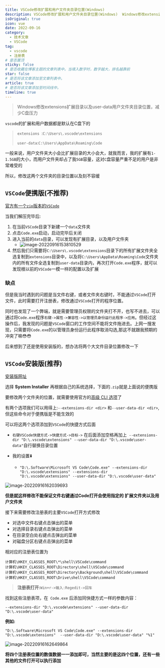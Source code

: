 ```yaml
---
title: VSCode修改扩展和用户文件夹目录位置(Windows)
description: VSCode修改扩展和用户文件夹目录位置(Windows)  Windows修改extensions扩展目录以及user-data用户文件夹目录位置，减少C盘压力
isOriginal: true
icon: vue
date: 2022-09-16
category:
  - 技术文章
  - VSCode
tag:
  - vscode
  - 注册表
# 是否置顶
sticky: false
# 是否收藏在博客主题的文章列表中。当填入数字时，数字越大，排名越靠前
star: false
# 是否将该文章添加至文章列表中。
article: true
# 是否将该文章添加至时间线中。
timeline: true
---
```

<CountView></CountView>


> Windows修改extensions扩展目录以及user-data用户文件夹目录位置，减少C盘压力


<!-- more -->



`vscode`的扩展和用户数据都是默认在C盘下的

> `extensions `:`C:\Users\.vscode\extensions`
>
> `user-data`:`C:\Users\AppData\Roaming\Code`

一般来说，用户文件夹大小会比扩展目录的大小会大，就我而言，我的扩展有`1-1.5GB`的大小，而用户文件夹却占了我`5GB`容量，这对`C`盘容量严重不足的用户是非常难受的

所以，修改这两个文件夹的目录位置以及刻不容缓

## `VSCode`便携版(不推荐)


[官方有一个`zip`版本的`VSCode`](https://code.visualstudio.com/docs/editor/portable)


当我们解压完毕后:

1. 在当前`VSCode`目录下新建一个`data`文件夹
2. 点击`Code.exe`启动，启动完毕后关闭
3. 进入当前的`data`目录，可以发现有扩展目录，以及用户文件夹
   - ![image-20220916153810529](https://public-1310720021.cos.ap-shanghai.myqcloud.com/img/typora-user-images/2022-09-16-15:38:10*image-20220916153810529*b.png)
4. 然后我们只需要将`C:\Users\.vscode\extensions`目录下的所有扩展文件夹全选复制到`extensions`目录中，以及将`C:\Users\AppData\Roaming\Code`文件夹内的所有文件全选复制到`user-data`目录内，再次打开`Code.exe`程序，就可以发现根以前的`VSCode`一模一样的配置以及扩展

### 缺点

但是我当时遇到的问题是当文件右键，或者文件夹右键时，不能通过`VSCode`打开文件，此时需要打开注册表，修改通过`VSCode`打开的程序位置。

同时也发现了一个弊端，就是需要管理员权限的文件夹打不开，也写不进去，可以通过将`Code.exe`程序`右键->属性->兼容性->以管理员身份运行此程序->应用`。但经过这操作后，我发现的问题是`VSCode`窗口的工作空间不能将文件拖进去。上网一搜发现，只需要将`Code.exe`的以管理员身份运行此程序取消勾选,那这不就跟我预期的冲突了嘛:flushed::flushed:

后来想到了还是使用安装版的，想办法将两个大文件目录位置修改一下

## `VSCode`安装版(推荐)


[安装版网址](https://code.visualstudio.com/#alt-downloads)


选择 **System Installer** 再根据自己的系统选择，下面的`.zip`就是上面说的便携版

要修改两个文件夹的位置，就需要使用官方的[高级 CLI 选项](https://code.visualstudio.com/docs/editor/command-line#_advanced-cli-options)了

有两个选项我们可以用得上:`--extensions-dir <dir>` 和`--user-data-dir <dir>`,但这些命令对于便携版是不能生效的

可以将这两个选项添加到`VSCode`的快捷方式后面

- `右键VSCode快捷方式->快捷方式->目标->` 在后面添加空格再加上` --extensions-dir "D:\.vscode\extensions" --user-data-dir "D:\.vscode\user-data"`自行替换目录位置

- 我的设置:arrow_down:

  - ```
    "D:\.Software\Microsoft VS Code\Code.exe" --extensions-dir "D:\.vscode\extensions" --extensions-dir "D:\.vscode\extensions" --user-data-dir "D:\.vscode\user-data"
    ```

![image-20220916162039693](https://public-1310720021.cos.ap-shanghai.myqcloud.com/img/typora-user-images/2022-09-16-16:20:40*image-20220916162039693*4.png)

**但是就这样修改不能保证文件右键通过Code打开会使用指定的 扩展文件夹以及用户文件夹**

接下来需要修改注册表的主要`VSCode`打开方式修改

- 对选中文件右键点击弹出的菜单
- 对选择目录右键点击弹出的菜单
- 在目录空白处右键点击弹出的菜单
- 对磁盘分区右键点击弹出的菜单

相对应的注册表位置为

```
计算机\HKEY_CLASSES_ROOT\*\shell\VSCode\command
计算机\HKEY_CLASSES_ROOT\Directory\shell\VSCode\command
计算机\HKEY_CLASSES_ROOT\Directory\Background\shell\VSCode\command
计算机\HKEY_CLASSES_ROOT\Drive\shell\VSCode\command
```

>  **注册表打开:**`Win+r->输入:Regedit->回车`

找到这些注册表项，在` Code.exe` 后添加同快捷方式一样的参数内容：

```
--extensions-dir "D:\.vscode\extensions" --user-data-dir "D:\.vscode\user-data"
```

**例如:**

```
"D:\.Software\Microsoft VS Code\Code.exe" --extensions-dir "D:\.vscode\extensions"  --user-data-dir "D:\.vscode\user-data" "%1"
```

![image-20220916162649864](https://public-1310720021.cos.ap-shanghai.myqcloud.com/img/typora-user-images/2022-09-16-16:26:50*image-20220916162649864*d.png)

**将四个注册表位置的数值数据一一添加即可，当然主要的是这四个位置，还有一些其他的文件打开可以执行添加**